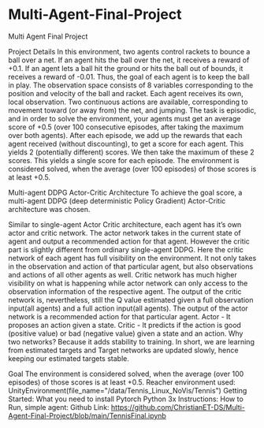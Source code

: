 # Multi-Agent-Final-Project
Multi Agent Final Project

Project Details
In this environment, two agents control rackets to bounce a ball over a net. If an agent hits the ball over the net, it receives a reward of +0.1. If an agent lets a ball hit the ground or hits the ball out of bounds, it receives a reward of -0.01. Thus, the goal of each agent is to keep the ball in play.
The observation space consists of 8 variables corresponding to the position and velocity of the ball and racket. Each agent receives its own, local observation. Two continuous actions are available, corresponding to movement toward (or away from) the net, and jumping.
The task is episodic, and in order to solve the environment, your agents must get an average score of +0.5 (over 100 consecutive episodes, after taking the maximum over both agents).
After each episode, we add up the rewards that each agent received (without discounting), to get a score for each agent. This yields 2 (potentially different) scores. We then take the maximum of these 2 scores.
This yields a single score for each episode.
The environment is considered solved, when the average (over 100 episodes) of those scores is at least +0.5.

Multi-agent DDPG Actor-Critic Architecture
To achieve the goal score, a multi-agent DDPG (deep deterministic Policy Gradient) Actor-Critic architecture was chosen.
 
Similar to single-agent Actor Critic architecture, each agent has it’s own actor and critic network. The actor network takes in the current state of agent and output a recommended action for that agent. However the critic part is slightly different from ordinary single-agent DDPG. Here the critic network of each agent has full visibility on the environment. It not only takes in the observation and action of that particular agent, but also observations and actions of all other agents as well. Critic network has much higher visibility on what is happening while actor network can only access to the observation information of the respective agent. The output of the critic network is, nevertheless, still the Q value estimated given a full observation input(all agents) and a full action input(all agents). The output of the actor network is a recommended action for that particular agent.
Actor - It proposes an action given a state.
Critic - It predicts if the action is good (positive value) or bad (negative value) given a state and an action.
Why two networks? Because it adds stability to training. In short, we are learning from estimated targets and Target networks are updated slowly, hence keeping our estimated targets stable.

Goal
The environment is considered solved, when the average (over 100 episodes) of those scores is at least +0.5.
Reacher environment  used: UnityEnvironment(file_name="/data/Tennis_Linux_NoVis/Tennis")
Getting Started:
What you need to install 
Pytorch
Python 3x
Instructions:
How to Run, simple agent:
Github Link:
https://github.com/ChristianET-DS/Multi-Agent-Final-Project/blob/main/TennisFinal.ipynb




